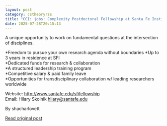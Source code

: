 ```yaml
---
layout: post
category: cstheoryrss
title: "CCI: jobs: Complexity Postdoctoral Fellowship at Santa Fe Institute (apply by October 1, 2025)"
date: 2025-07-28T20:15:13
---
```


A unique opportunity to work on fundamental questions at the intersection of disciplines.

\*Freedom to pursue your own research agenda without boundaries \*Up to 3 years in residence at SFI  
\*Dedicated funds for research & collaboration  
\*A structured leadership training program  
\*Competitive salary & paid family leave  
\*Opportunities for transdisciplinary collaboration w/ leading researchers worldwide

Website: <http://www.santafe.edu/sfifellowship>  
Email: Hilary Skolnik hilary@santafe.edu

By shacharlovett

[Read original post](https://cstheory-jobs.org/2025/07/28/complexity-postdoctoral-fellowship-at-santa-fe-institute-apply-by-october-1-2025/)
